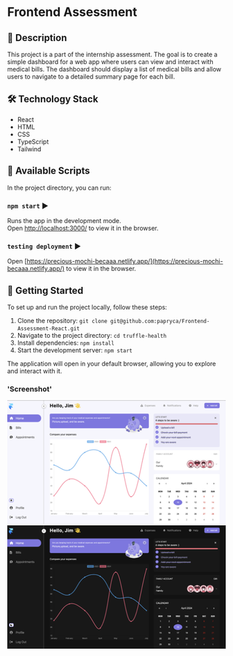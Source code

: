 # Frontend Assessment

## 📝 Description

This project is a part of the internship assessment. The goal is to create a simple dashboard for a web app where users can view and interact with medical bills. The dashboard should display a list of medical bills and allow users to navigate to a detailed summary page for each bill.

## 🛠️ Technology Stack

- React
- HTML
- CSS
- TypeScript 
- Tailwind

## 📜 Available Scripts

In the project directory, you can run:

### `npm start` ▶️

Runs the app in the development mode.\
Open [http://localhost:3000/](http://localhost:3000/) to view it in the browser.

### `testing deployment` ▶️

Open [https://precious-mochi-becaaa.netlify.app/](https://precious-mochi-becaaa.netlify.app/) to view it in the browser.

## 🚀 Getting Started

To set up and run the project locally, follow these steps:

1. Clone the repository: `git clone git@github.com:papryca/Frontend-Assessment-React.git`
2. Navigate to the project directory: `cd truffle-health`
3. Install dependencies: `npm install`
4. Start the development server: `npm start`

The application will open in your default browser, allowing you to explore and interact with it.

### 'Screenshot'

![docs/page1.png](docs/page1.png)
![docs/page1.png](docs/page2.png)
